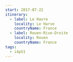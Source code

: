 ```yaml
---
start: 2017-07-22
itinerary:
  - label: Le Havre
    locality: Le Harve
    countryName: France
  - label: Rouen-Rive-Droite
    locality: Rouen
    countryName: France
tags:
  - i4pS1
---
```

